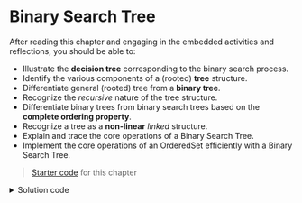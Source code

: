 <!---
lLecture: 17
--->

# Binary Search Tree

After reading this chapter and engaging in the embedded activities and reflections, you should be able to:

* Illustrate the **decision tree** corresponding to the binary search process.
* Identify the various components of a (rooted) **tree** structure.
* Differentiate general (rooted) tree from a **binary tree**.
* Recognize the *recursive* nature of the tree structure.
* Differentiate binary trees from binary search trees based on the **complete ordering property**.
* Recognize a tree as a **non-linear** *linked* structure.
* Explain and trace the core operations of a Binary Search Tree.
* Implement the core operations of an OrderedSet efficiently with a Binary Search Tree.

> [Starter code](../../zip/chap16-starter.zip) for this chapter

<details class="solution" data-release="Oct 11, 2023 17:00:00">
<summary>Solution code</summary>

[Solution code](../../zip/chap16-solution.zip) for this chapter.

</details>